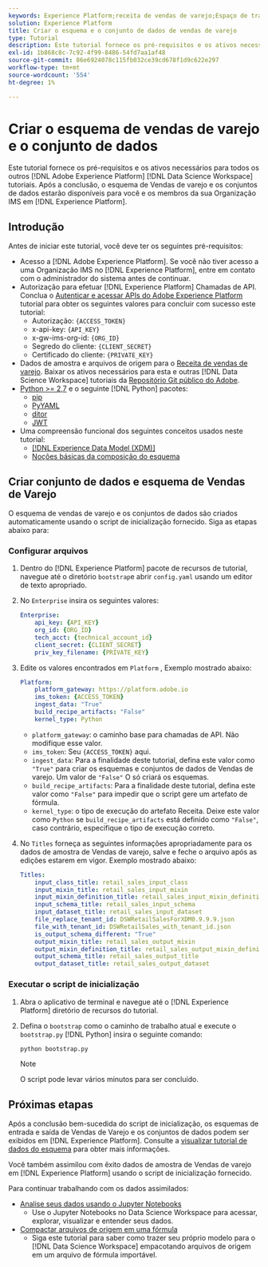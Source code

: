 ```yaml
---
keywords: Experience Platform;receita de vendas de varejo;Espaço de trabalho de ciência de dados;tópicos populares;receitas
solution: Experience Platform
title: Criar o esquema e o conjunto de dados de vendas de varejo
type: Tutorial
description: Este tutorial fornece os pré-requisitos e os ativos necessários para todos os outros tutoriais do Adobe Experience Platform Data Science Workspace. Após a conclusão, o esquema de Vendas de varejo e os conjuntos de dados estarão disponíveis para você e os membros de sua Organização IMS no Experience Platform.
exl-id: 1b868c8c-7c92-4f99-8486-54fd7aa1af48
source-git-commit: 86e6924078c115fb032ce39cd678f1d9c622e297
workflow-type: tm+mt
source-wordcount: '554'
ht-degree: 1%

---
```



# Criar o esquema de vendas de varejo e o conjunto de dados

Este tutorial fornece os pré-requisitos e os ativos necessários para todos os outros [!DNL Adobe Experience Platform] [!DNL Data Science Workspace] tutoriais. Após a conclusão, o esquema de Vendas de varejo e os conjuntos de dados estarão disponíveis para você e os membros da sua Organização IMS em [!DNL Experience Platform].

## Introdução

Antes de iniciar este tutorial, você deve ter os seguintes pré-requisitos:
- Acesso a [!DNL Adobe Experience Platform]. Se você não tiver acesso a uma Organização IMS no [!DNL Experience Platform], entre em contato com o administrador do sistema antes de continuar.
- Autorização para efetuar [!DNL Experience Platform] Chamadas de API. Conclua o [Autenticar e acessar APIs do Adobe Experience Platform](https://www.adobe.com/go/platform-api-authentication-en) tutorial para obter os seguintes valores para concluir com sucesso este tutorial:
   - Autorização: `{ACCESS_TOKEN}`
   - x-api-key: `{API_KEY}`
   - x-gw-ims-org-id: `{ORG_ID}`
   - Segredo do cliente: `{CLIENT_SECRET}`
   - Certificado do cliente: `{PRIVATE_KEY}`
- Dados de amostra e arquivos de origem para o [Receita de vendas de varejo](../pre-built-recipes/retail-sales.md). Baixar os ativos necessários para esta e outras [!DNL Data Science Workspace] tutoriais da [Repositório Git público do Adobe](https://github.com/adobe/experience-platform-dsw-reference/).
- [Python >= 2,7](https://www.python.org/downloads/) e o seguinte [!DNL Python] pacotes:
   - [pip](https://pypi.org/project/pip/)
   - [PyYAML](https://pyyaml.org/)
   - [ditor](https://pypi.org/project/dictor/)
   - [JWT](https://pypi.org/project/jwt/)
- Uma compreensão funcional dos seguintes conceitos usados neste tutorial:
   - [[!DNL Experience Data Model (XDM)]](../../xdm/home.md)
   - [Noções básicas da composição do esquema](../../xdm/schema/field-dictionary.md)

## Criar conjunto de dados e esquema de Vendas de Varejo

O esquema de vendas de varejo e os conjuntos de dados são criados automaticamente usando o script de inicialização fornecido. Siga as etapas abaixo para:

### Configurar arquivos

1. Dentro do [!DNL Experience Platform] pacote de recursos de tutorial, navegue até o diretório `bootstrap`e abrir `config.yaml` usando um editor de texto apropriado.
2. No `Enterprise` insira os seguintes valores:

   ```yaml
   Enterprise:
       api_key: {API_KEY}
       org_id: {ORG_ID}
       tech_acct: {technical_account_id}
       client_secret: {CLIENT_SECRET}
       priv_key_filename: {PRIVATE_KEY}
   ```

3. Edite os valores encontrados em `Platform` , Exemplo mostrado abaixo:

   ```yaml
   Platform:
       platform_gateway: https://platform.adobe.io
       ims_token: {ACCESS_TOKEN}
       ingest_data: "True"
       build_recipe_artifacts: "False"
       kernel_type: Python
   ```

   - `platform_gateway`: o caminho base para chamadas de API. Não modifique esse valor.
   - `ims_token`: Seu `{ACCESS_TOKEN}` aqui.
   - `ingest_data`: Para a finalidade deste tutorial, defina este valor como `"True"` para criar os esquemas e conjuntos de dados de Vendas de varejo. Um valor de `"False"` O só criará os esquemas.
   - `build_recipe_artifacts`: Para a finalidade deste tutorial, defina este valor como `"False"` para impedir que o script gere um artefato de fórmula.
   - `kernel_type`: o tipo de execução do artefato Receita. Deixe este valor como `Python` se `build_recipe_artifacts` está definido como `"False"`, caso contrário, especifique o tipo de execução correto.

4. No `Titles` forneça as seguintes informações apropriadamente para os dados de amostra de Vendas de varejo, salve e feche o arquivo após as edições estarem em vigor. Exemplo mostrado abaixo:

   ```yaml
   Titles:
       input_class_title: retail_sales_input_class
       input_mixin_title: retail_sales_input_mixin
       input_mixin_definition_title: retail_sales_input_mixin_definition
       input_schema_title: retail_sales_input_schema
       input_dataset_title: retail_sales_input_dataset
       file_replace_tenant_id: DSWRetailSalesForXDM0.9.9.9.json
       file_with_tenant_id: DSWRetailSales_with_tenant_id.json
       is_output_schema_different: "True"
       output_mixin_title: retail_sales_output_mixin
       output_mixin_definition_title: retail_sales_output_mixin_definition
       output_schema_title: retail_sales_output_title
       output_dataset_title: retail_sales_output_dataset
   ```

### Executar o script de inicialização

1. Abra o aplicativo de terminal e navegue até o [!DNL Experience Platform] diretório de recursos do tutorial.
2. Defina o `bootstrap` como o caminho de trabalho atual e execute o `bootstrap.py` [!DNL Python] insira o seguinte comando:

   ```bash
   python bootstrap.py
   ```

   >[!NOTE]
   >
   >O script pode levar vários minutos para ser concluído.

## Próximas etapas

Após a conclusão bem-sucedida do script de inicialização, os esquemas de entrada e saída de Vendas de Varejo e os conjuntos de dados podem ser exibidos em [!DNL Experience Platform]. Consulte a [visualizar tutorial de dados do esquema](./preview-schema-data.md)
para obter mais informações.

Você também assimilou com êxito dados de amostra de Vendas de varejo em [!DNL Experience Platform] usando o script de inicialização fornecido.

Para continuar trabalhando com os dados assimilados:
- [Analise seus dados usando o Jupyter Notebooks](../jupyterlab/analyze-your-data.md)
   - Use o Jupyter Notebooks no Data Science Workspace para acessar, explorar, visualizar e entender seus dados.
- [Compactar arquivos de origem em uma fórmula](./package-source-files-recipe.md)
   - Siga este tutorial para saber como trazer seu próprio modelo para o [!DNL Data Science Workspace] empacotando arquivos de origem em um arquivo de fórmula importável.
